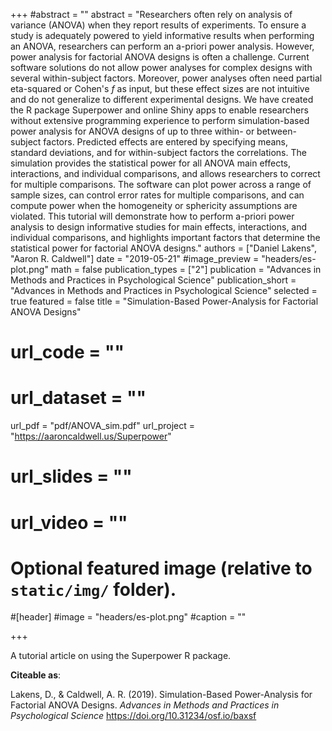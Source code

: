 +++
#abstract = ""
abstract = "Researchers often rely on analysis of variance (ANOVA) when they report results of experiments. To ensure a study is adequately powered to yield informative results when performing an ANOVA, researchers can perform an a-priori power analysis. However, power analysis for factorial ANOVA designs is often a challenge. Current software solutions do not allow power analyses for complex designs with several within-subject factors. Moreover, power analyses often need partial eta-squared or Cohen's *f* as input, but these effect sizes are not intuitive and do not generalize to different experimental designs. We have created the R package Superpower and online Shiny apps to enable researchers without extensive programming experience to perform simulation-based power analysis for ANOVA designs of up to three within- or between-subject factors. Predicted effects are entered by specifying means, standard deviations, and for within-subject factors the correlations. The simulation provides the statistical power for all ANOVA main effects, interactions, and individual comparisons, and allows researchers to correct for multiple comparisons. The software can plot power across a range of sample sizes, can control error rates for multiple comparisons, and can compute power when the homogeneity or sphericity assumptions are violated. This tutorial will demonstrate how to perform a-priori power analysis to design informative studies for main effects, interactions, and individual comparisons, and highlights important factors that determine the statistical power for factorial ANOVA designs."
authors = ["Daniel Lakens", "Aaron R. Caldwell"]
date = "2019-05-21"
#image_preview = "headers/es-plot.png"
math = false
publication_types = ["2"]
publication = "Advances in Methods and Practices in Psychological Science"
publication_short = "Advances in Methods and Practices in Psychological Science"
selected = true
featured = false
title = "Simulation-Based Power-Analysis for Factorial ANOVA Designs"
# url_code = ""
# url_dataset = ""
url_pdf = "pdf/ANOVA_sim.pdf"
url_project = "https://aaroncaldwell.us/Superpower"
# url_slides = ""
# url_video = ""



# Optional featured image (relative to `static/img/` folder).
#[header]
#image = "headers/es-plot.png"
#caption = ""

+++

A tutorial article on using the Superpower R package.

**Citeable as**:

Lakens, D., & Caldwell, A. R. (2019). Simulation-Based Power-Analysis for Factorial ANOVA Designs. *Advances in Methods and Practices in Psychological Science* https://doi.org/10.31234/osf.io/baxsf
